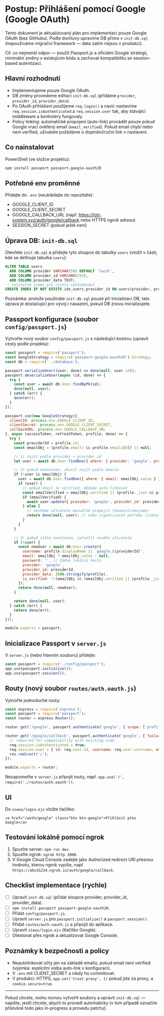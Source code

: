 # Postup: Přihlášení pomocí Google (Google OAuth)

Tento dokument je aktualizovaný plán pro implementaci pouze Google OAuth (bez GitHubu). Podle domluvy upravíme DB přímo v `init-db.sql` (nepoužíváme migrační framework — data zatím nejsou v produkci).

Cíl: co nejmenší odpor — použít Passport.js a oficiální Google strategii, minimální změny v existujícím kódu a zachovat kompatibilitu se session-based autentizací.

## Hlavní rozhodnutí
- Implementujeme pouze Google OAuth.
- DB změny provedeme editací `init-db.sql` (přidáme `provider`, `provider_id`, `provider_data`).
- Po OAuth přihlášení použijeme `req.login()` a navíc nastavíme `req.session.isAuthenticated` a `req.session.user` tak, aby stávající middleware a kontrolery fungovaly.
- Policy linking: automatické propojení (auto-link) provádět pouze pokud Google vrací ověřený email (`email_verified`). Pokud email chybí nebo není verified, uživatele požádáme o doplnění/ruční link v nastavení.

## Co nainstalovat
PowerShell (ve složce projektu):

```powershell
npm install passport passport-google-oauth20
```

## Potřebné env proměnné
Přidejte do `.env` (neukládejte do repozitáře):

- GOOGLE_CLIENT_ID
- GOOGLE_CLIENT_SECRET
- GOOGLE_CALLBACK_URL (např. https://lotr-system.xyz/auth/google/callback nebo HTTPS ngrok adresu)
- SESSION_SECRET (pokud ještě není)

## Úprava DB: `init-db.sql`
Otevřete `init-db.sql` a přidejte tyto sloupce do tabulky `users` (vložit v části, kde se definuje tabulka `users`):

```sql
ALTER TABLE users
  ADD COLUMN provider VARCHAR(50) DEFAULT 'local',
  ADD COLUMN provider_id VARCHAR(255),
  ADD COLUMN provider_data TEXT;
-- volitelně index pro rychlé vyhledávání
CREATE INDEX IF NOT EXISTS idx_users_provider_id ON users(provider, provider_id);
```

Poznámka: protože používáte `init-db.sql` pouze při inicializaci DB, tato úprava je dostačující pro vývoj i nasazení, pokud DB znovu inicializujete.

## Passport konfigurace (soubor `config/passport.js`)
Vytvořte nový soubor `config/passport.js` s následující kostrou (upravit cesty podle projektu):

```javascript
const passport = require('passport');
const GoogleStrategy = require('passport-google-oauth20').Strategy;
const db = require('../database');

passport.serializeUser((user, done) => done(null, user.id));
passport.deserializeUser(async (id, done) => {
  try {
    const user = await db.User.findByPk(id);
    done(null, user);
  } catch (err) {
    done(err);
  }
});

passport.use(new GoogleStrategy({
  clientID: process.env.GOOGLE_CLIENT_ID,
  clientSecret: process.env.GOOGLE_CLIENT_SECRET,
  callbackURL: process.env.GOOGLE_CALLBACK_URL
}, async (accessToken, refreshToken, profile, done) => {
  try {
    const providerId = profile.id;
    const emailObj = (profile.emails && profile.emails[0]) || null;

    // 1) najít podle provider + provider_id
    let user = await db.User.findOne({ where: { provider: 'google', provider_id: providerId } });

    // 2) pokud nenalezen, zkusit najít podle emailu
    if (!user && emailObj) {
      user = await db.User.findOne({ where: { email: emailObj.value } });
      if (user) {
        // pokud email je verified, můžeme auto-linkovat
        const emailVerified = emailObj.verified || (profile._json && profile._json.email_verified);
        if (emailVerified) {
          await user.update({ provider: 'google', provider_id: providerId, provider_data: JSON.stringify(profile), is_verified: true });
        } else {
          // necháme uživatele manuálně propojit (neautolinkujeme)
          return done(null, user); // nebo signalizovat potřebu linkování
        }
      }
    }

    // 3) pokud stále nenalezen, vytvořit nového uživatele
    if (!user) {
      const newUser = await db.User.create({
        username: profile.displayName || `google_${providerId}`,
        email: emailObj ? emailObj.value : null,
        password: '', // žádné lokální heslo
        provider: 'google',
        provider_id: providerId,
        provider_data: JSON.stringify(profile),
        is_verified: !!(emailObj && (emailObj.verified || (profile._json && profile._json.email_verified)))
      });
      return done(null, newUser);
    }

    return done(null, user);
  } catch (err) {
    return done(err);
  }
}));

module.exports = passport;
```

## Inicializace Passport v `server.js`
V `server.js` (nebo hlavním souboru) přidejte:

```javascript
const passport = require('./config/passport');
app.use(passport.initialize());
app.use(passport.session());
```

## Routy (nový soubor `routes/auth.oauth.js`)
Vytvořte jednoduché routy:

```javascript
const express = require('express');
const passport = require('passport');
const router = express.Router();

router.get('/google', passport.authenticate('google', { scope: ['profile','email'] }));

router.get('/google/callback', passport.authenticate('google', { failureRedirect: '/login' }), (req, res) => {
  // required for compatibility with existing code
  req.session.isAuthenticated = true;
  req.session.user = { id: req.user.id, username: req.user.username, email: req.user.email };
  res.redirect('/');
});

module.exports = router;
```

Nezapomeňte v `server.js` připojit routy, např. `app.use('/', require('./routes/auth.oauth'))`.

## UI
Do `views/login.ejs` vložte tlačítko:

```ejs
<a href="/auth/google" class="btn btn-google">Přihlásit přes Google</a>
```

## Testování lokálně pomocí ngrok
1. Spusťte server: `npm run dev`.
2. Spusťte ngrok: `ngrok http 3000`.
3. V Google Cloud Console zadejte jako Authorized redirect URI přesnou hodnotu, kterou ngrok vypíše, např. `https://abcd1234.ngrok.io/auth/google/callback`.

## Checklist implementace (rychle)
- [ ] Upravit `init-db.sql` (přidat sloupce provider, provider_id, provider_data).
- [ ] `npm install passport passport-google-oauth20`.
- [ ] Přidat `config/passport.js`.
- [ ] Upravit `server.js` pro `passport.initialize()` a `passport.session()`.
- [ ] Přidat `routes/auth.oauth.js` a připojit do aplikace.
- [ ] Upravit `views/login.ejs` (tlačítko Google).
- [ ] Otestovat přes ngrok a aktualizovat Google Console.

## Poznámky k bezpečnosti a policy
- Neautolinkovat účty jen na základě emailu, pokud email není verified (výjimka: explicitní volba auto-link v konfiguraci).
- V `.env` mít CLIENT_SECRET a nikdy ho commitovat.
- V produkci: HTTPS, `app.set('trust proxy', 1)` pokud jste za proxy, a `cookie.secure=true`.

---

Pokud chcete, mohu rovnou vytvořit soubory a upravit `init-db.sql` — napište, jestli chcete, abych to provedl automaticky (v tom případě označím příslušné todo jako in-progress a provedu patchy).
